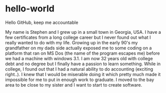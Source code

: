 # hello-world
Hello GitHub, keep me accountable

  My name is Stephen and I grew up in a small town in Georgia, USA. I have a few certificates from a long college career but I never found out what I really wanted to do with my life. Growing up in the early 90's my grandfather on my dads side actually exposed me to some coding on a platform that ran on MS Dos (the name of the program escapes me) before we had a machine with windows 3.1. I am now 32 years old with college debt and no degree but I finally have a passion to learn something. While in college, I found out that I had a natural ability to do accounting (exciting right..). I knew that I would be miserable doing it which pretty much made it impossible for me to put in enough work to graduate. I moved to the bay area to be close to my sister and I want to start to create software. 
  
